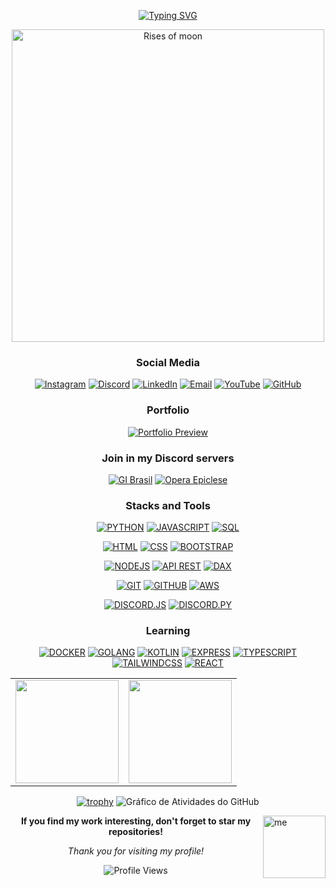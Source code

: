 <div align="center">

[![Typing SVG](https://readme-typing-svg.herokuapp.com/?color=A78BFA&size=35&center=true&vCenter=true&width=1000&lines=Welcome,+My+name+is+Ryan+Rodrigues!;Bem+vindo,+Meu+Nome+é+Ryan+Rodrigues!&color=A0E7E5&pause=1000)](https://git.io/typing-svg)

</div>

<div align="center">
  <img src="https://i.imgur.com/5pM5Ava.png" width="500" alt="Rises of moon">
</div>



<div align="center">
  
  <h3>Social Media</h3>

  [![Instagram](https://img.shields.io/badge/Instagram-FFB3BA?style=for-the-badge&logo=instagram&logoColor=white)](https://instagram.com/ryan.ditko)
  [![Discord](https://img.shields.io/badge/Discord-BAE1FF?style=for-the-badge&logo=discord&logoColor=white)](https://discord.gg/eWkcKYKCc4)
  [![LinkedIn](https://img.shields.io/badge/LinkedIn-A0E7E5?style=for-the-badge&logo=linkedin&logoColor=white)](https://www.linkedin.com/in/ryan-rodrigues-592a27313)
  [![Email](https://img.shields.io/badge/Email-FFDFBA?style=for-the-badge&logo=gmail&logoColor=white)](mailto:yryurodriguess@gmail.com)
  [![YouTube](https://img.shields.io/badge/Youtube-FFD3E1?style=for-the-badge&logo=youtube&logoColor=white)](https://www.youtube.com/@Ryanditko)
  [![GitHub](https://img.shields.io/badge/Github-D1C4E9?style=for-the-badge&logo=github&logoColor=white)](https://github.com/Ryanditko)
  
  
   <h3>Portfolio</h3>
   
   <div align="center">

[![Portfolio Preview](https://img.shields.io/badge/Portfolio_Preview-B4A7D6?style=for-the-badge&logo=vercel&logoColor=white)](https://ryandev-dun.vercel.app)

</div>


  <h3>Join in my Discord servers</h3>

  [![GI Brasil](https://cardzera.audibert.dev/api/748720691645251716?backgroundColor=F3E5F5&buttonColor=BAE1FF&buttonTextColor=ffffff&infoColor=8E24AA&nameColor=4A148C&borderRadius=10&titleLen=24&elipsis=false&t={timestamp})](https://discord.gg/gibrasil)
  [![Opera Epiclese](https://cardzera.audibert.dev/api/996403908530405406?backgroundColor=E8F5E8&buttonColor=A5D6A7&buttonTextColor=ffffff&infoColor=388E3C&nameColor=1B5E20&borderRadius=10&titleLen=24&elipsis=false&t={timestamp})](https://discord.gg/operaepiclese)


<h3>Stacks and Tools</h3>

<!-- Linguagens -->
[![PYTHON](https://img.shields.io/badge/python-FFE0B2?style=for-the-badge&logo=python&logoColor=FF6F00)]()
[![JAVASCRIPT](https://img.shields.io/badge/javascript-FFF9C4?style=for-the-badge&logo=javascript&logoColor=F57F17)]()
[![SQL](https://img.shields.io/badge/sql-E1F5FE?style=for-the-badge&logo=postgresql&logoColor=0277BD)]()
<!-- Frontend -->
[![HTML](https://img.shields.io/badge/html-FFCCBC?style=for-the-badge&logo=html5&logoColor=BF360C)]()
[![CSS](https://img.shields.io/badge/css-E3F2FD?style=for-the-badge&logo=css3&logoColor=1565C0)]()
[![BOOTSTRAP](https://img.shields.io/badge/bootstrap-E8EAF6?style=for-the-badge&logo=bootstrap&logoColor=3F51B5)]()
<!-- Backend -->
[![NODEJS](https://img.shields.io/badge/node.js-E8F5E8?style=for-the-badge&logo=node.js&logoColor=2E7D32)]()
[![API REST](https://img.shields.io/badge/api_rest-FFE0B2?style=for-the-badge&logo=postman&logoColor=FF6F00)]()
[![DAX](https://img.shields.io/badge/dax-FFF3E0?style=for-the-badge&logo=powerbi&logoColor=E65100)]()
<!-- Controle de versão e DevOps -->
[![GIT](https://img.shields.io/badge/git-FFEBEE?style=for-the-badge&logo=git&logoColor=C62828)]()
[![GITHUB](https://img.shields.io/badge/github-F3E5F5?style=for-the-badge&logo=github&logoColor=4A148C)]()
[![AWS](https://img.shields.io/badge/aws-FFF8E1?style=for-the-badge&logo=amazonwebservices&logoColor=F57C00)]()
<!-- Discord Bots -->
[![DISCORD.JS](https://img.shields.io/badge/discord.js-EDE7F6?style=for-the-badge&logo=discord&logoColor=5E35B1)]()
[![DISCORD.PY](https://img.shields.io/badge/discord.py-E8EAF6?style=for-the-badge&logo=discord&logoColor=3F51B5)]()

<h3>Learning</h3>

[![DOCKER](https://img.shields.io/badge/docker-E3F2FD?style=for-the-badge&logo=docker&logoColor=1976D2)]()
[![GOLANG](https://img.shields.io/badge/go-E0F2F1?style=for-the-badge&logo=go&logoColor=00695C)]()
[![KOTLIN](https://img.shields.io/badge/kotlin-EDE7F6?style=for-the-badge&logo=kotlin&logoColor=673AB7)]()
[![EXPRESS](https://img.shields.io/badge/express-F1F8E9?style=for-the-badge&logo=express&logoColor=33691E)]()
[![TYPESCRIPT](https://img.shields.io/badge/typescript-E8EAF6?style=for-the-badge&logo=typescript&logoColor=303F9F)]()
[![TAILWINDCSS](https://img.shields.io/badge/tailwindcss-E0F2F1?style=for-the-badge&logo=tailwindcss&logoColor=00695C)]()
[![REACT](https://img.shields.io/badge/react-E3F2FD?style=for-the-badge&logo=react&logoColor=0277BD)]()

  <table>
    <tr>
      <td>
        <img src="https://github-readme-stats.vercel.app/api?username=Ryanditko&theme=buefy&hide_border=true&include_all_commits=true&count_private=true&show_icons=true&bg_color=00000000&title_color=8b5cf6&text_color=64748b&icon_color=f59e0b&hide=contribs" height="165"/>
      </td>
      <td>
        <img src="https://github-readme-stats.vercel.app/api/top-langs/?username=Ryanditko&layout=compact&theme=buefy&hide_border=true&bg_color=00000000&title_color=8b5cf6&text_color=64748b" height="165"/>
      </td>
    </tr>
  </table>
  
  [![trophy](https://github-profile-trophy.vercel.app/?username=Ryanditko&theme=flat&no-frame=true&no-bg=true&margin-w=4&row=1&column=7&title=Stars,Followers,Commits,Repositories,MultipleLang,PullRequest,Issues)](https://github.com/ryo-ma/github-profile-trophy)
  ![Gráfico de Atividades do GitHub](https://github-readme-activity-graph.vercel.app/graph?username=Ryanditko&theme=minimal&bg_color=00000000&color=8b5cf6&line=A0E7E5&point=A0E7E5&area=true&hide_border=true&area_color=A0E7E530)
  

</div>

<img align="right" src="https://i.imgur.com/M88ww3B.png" alt="me" style="min-width: 100px; max-width: 100px; width: 100px;">


<div align="center">

**If you find my work interesting, don't forget to star my repositories!**

*Thank you for visiting my profile!*

</div>

<div align="center">
  
  ![Profile Views](https://komarev.com/ghpvc/?username=Ryanditko&label=Profile%20Views&color=A78BFA&style=flat)
  
</div>

